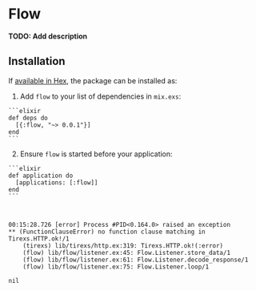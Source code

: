 # Flow

**TODO: Add description**

## Installation

If [available in Hex](https://hex.pm/docs/publish), the package can be installed as:

  1. Add `flow` to your list of dependencies in `mix.exs`:

    ```elixir
    def deps do
      [{:flow, "~> 0.0.1"}]
    end
    ```

  2. Ensure `flow` is started before your application:

    ```elixir
    def application do
      [applications: [:flow]]
    end
    ```



    00:15:28.726 [error] Process #PID<0.164.0> raised an exception
    ** (FunctionClauseError) no function clause matching in Tirexs.HTTP.ok!/1
        (tirexs) lib/tirexs/http.ex:319: Tirexs.HTTP.ok!(:error)
        (flow) lib/flow/listener.ex:45: Flow.Listener.store_data/1
        (flow) lib/flow/listener.ex:61: Flow.Listener.decode_response/1
        (flow) lib/flow/listener.ex:75: Flow.Listener.loop/1

    nil
